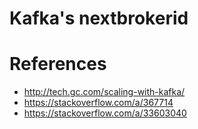 # Kafka's nextbrokerid

# References

- http://tech.gc.com/scaling-with-kafka/
- https://stackoverflow.com/a/367714
- https://stackoverflow.com/a/33603040
